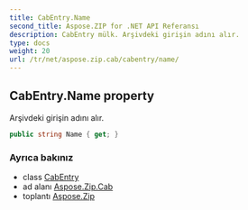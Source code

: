 ```yaml
---
title: CabEntry.Name
second_title: Aspose.ZIP for .NET API Referansı
description: CabEntry mülk. Arşivdeki girişin adını alır.
type: docs
weight: 20
url: /tr/net/aspose.zip.cab/cabentry/name/
---
```

## CabEntry.Name property

Arşivdeki girişin adını alır.

```csharp
public string Name { get; }
```

### Ayrıca bakınız

* class [CabEntry](../)
* ad alanı [Aspose.Zip.Cab](../../cabentry/)
* toplantı [Aspose.Zip](../../../)



